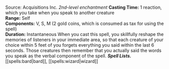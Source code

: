 Source: Acquisitions Inc.
*2nd-level enchantment*
**Casting Time:** 1 reaction, which you take when you speak to another creature  
**Range:** Self  
**Components:** V, S, M (2 gold coins, which is consumed as tax for using the spell)  
**Duration:** Instantaneous
When you cast this spell, you skillfully reshape the memories of listeners in your immediate area, so that each creature of your choice within 5 feet of you forgets everything you said within the last 6 seconds. Those creatures then remember that you actually said the words you speak as the verbal component of the spell.
***Spell Lists.*** [[spells:bard|bard]], [[spells:wizard|wizard]]